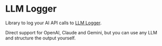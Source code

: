 # LLM Logger

Library to log your AI API calls to [LLM Logger](https://llmlogger.com/).

Direct support for OpenAI, Claude and Gemini, but you can use any LLM and structure the output yourself.
